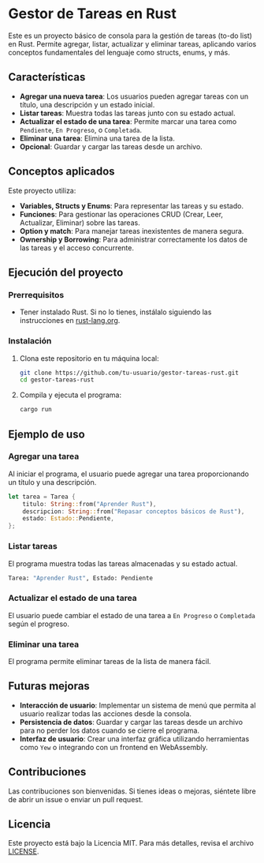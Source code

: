 
# Gestor de Tareas en Rust

Este es un proyecto básico de consola para la gestión de tareas (to-do list) en Rust. Permite agregar, listar, actualizar y eliminar tareas, aplicando varios conceptos fundamentales del lenguaje como structs, enums, y más.

## Características

- **Agregar una nueva tarea**: Los usuarios pueden agregar tareas con un título, una descripción y un estado inicial.
- **Listar tareas**: Muestra todas las tareas junto con su estado actual.
- **Actualizar el estado de una tarea**: Permite marcar una tarea como `Pendiente`, `En Progreso`, o `Completada`.
- **Eliminar una tarea**: Elimina una tarea de la lista.
- **Opcional**: Guardar y cargar las tareas desde un archivo.

## Conceptos aplicados

Este proyecto utiliza:
- **Variables, Structs y Enums**: Para representar las tareas y su estado.
- **Funciones**: Para gestionar las operaciones CRUD (Crear, Leer, Actualizar, Eliminar) sobre las tareas.
- **Option y match**: Para manejar tareas inexistentes de manera segura.
- **Ownership y Borrowing**: Para administrar correctamente los datos de las tareas y el acceso concurrente.

## Ejecución del proyecto

### Prerrequisitos

- Tener instalado Rust. Si no lo tienes, instálalo siguiendo las instrucciones en [rust-lang.org](https://www.rust-lang.org/).

### Instalación

1. Clona este repositorio en tu máquina local:
   ```bash
   git clone https://github.com/tu-usuario/gestor-tareas-rust.git
   cd gestor-tareas-rust
   ```

2. Compila y ejecuta el programa:
   ```bash
   cargo run
   ```

## Ejemplo de uso

### Agregar una tarea
Al iniciar el programa, el usuario puede agregar una tarea proporcionando un título y una descripción.

```rust
let tarea = Tarea {
    titulo: String::from("Aprender Rust"),
    descripcion: String::from("Repasar conceptos básicos de Rust"),
    estado: Estado::Pendiente,
};
```

### Listar tareas
El programa muestra todas las tareas almacenadas y su estado actual.

```bash
Tarea: "Aprender Rust", Estado: Pendiente
```

### Actualizar el estado de una tarea
El usuario puede cambiar el estado de una tarea a `En Progreso` o `Completada` según el progreso.

### Eliminar una tarea
El programa permite eliminar tareas de la lista de manera fácil.

## Futuras mejoras

- **Interacción de usuario**: Implementar un sistema de menú que permita al usuario realizar todas las acciones desde la consola.
- **Persistencia de datos**: Guardar y cargar las tareas desde un archivo para no perder los datos cuando se cierre el programa.
- **Interfaz de usuario**: Crear una interfaz gráfica utilizando herramientas como `Yew` o integrando con un frontend en WebAssembly.

## Contribuciones

Las contribuciones son bienvenidas. Si tienes ideas o mejoras, siéntete libre de abrir un issue o enviar un pull request.

## Licencia

Este proyecto está bajo la Licencia MIT. Para más detalles, revisa el archivo [LICENSE](LICENSE).
